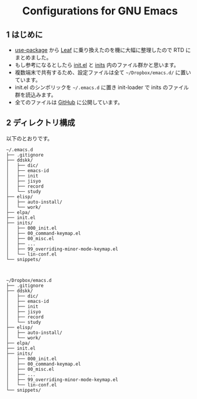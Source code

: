 <h1 style="text-align:center;">Configurations for GNU Emacs</h1>

## 1 はじめに
* [use-package](https://github.com/jwiegley/use-package) から [Leaf](https://github.com/conao3/leaf.el) に乗り換えたのを機に大幅に整理したので RTD にまとめました。
* もし参考になるとしたら [init.el](https://github.com/minorugh/emacs.d/blob/master/init.el) と [inits](https://github.com/minorugh/emacs.d/tree/master/inits) 内のファイル群かと思います。
* 複数端末で共有するため、設定ファイルは全て `~/Dropbox/emacs.d/` に置いています。
* init.el のシンボリックを `~/.emacs.d` に置き init-loader で inits のファイル群を読込みます。
* 全てのファイルは [GitHub](https://github.com/minorugh/emacs.d) に公開しています。 

## 2 ディレクトリ構成
以下のとおりです。
```
~/.emacs.d
├── .gitignore
├── ddskk/
│   ├── dic/
│   ├── emacs-id
│   ├── init
│   ├── jisyo
│   ├── record
│   └── study
├── elisp/
│   ├── auto-install/
│   └── work/
├── elpa/
├── init.el
├── inits/
│   ├── 000_init.el
│   ├── 00_command-keymap.el
│   ├── 00_misc.el
│   ├── ...
│   ├── 99_overriding-minor-mode-keymap.el
│   └── lin-conf.el
└── snippets/



~/Dropbox/emacs.d
├── .gitignore
├── ddskk/
│   ├── dic/
│   ├── emacs-id
│   ├── init
│   ├── jisyo
│   ├── record
│   └── study
├── elisp/
│   ├── auto-install/
│   └── work/
├── elpa/
├── init.el
├── inits/
│   ├── 000_init.el
│   ├── 00_command-keymap.el
│   ├── 00_misc.el
│   ├── ...
│   ├── 99_overriding-minor-mode-keymap.el
│   └── lin-conf.el
└── snippets/



```
